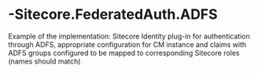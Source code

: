 # -Sitecore.FederatedAuth.ADFS
Example of the implementation: Sitecore Identity plug-in for authentication through ADFS, appropriate configuration for CM instance and claims with ADFS groups configured to be mapped to corresponding Sitecore roles (names should match)
